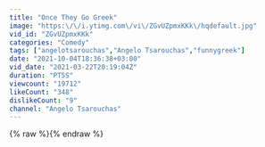 ```yaml
---
title: "Once They Go Greek"
image: "https:\/\/i.ytimg.com\/vi\/ZGvUZpmxKKk\/hqdefault.jpg"
vid_id: "ZGvUZpmxKKk"
categories: "Comedy"
tags: ["angelotsarouchas","Angelo Tsarouchas","funnygreek"]
date: "2021-10-04T18:36:38+03:00"
vid_date: "2021-03-22T20:19:04Z"
duration: "PT5S"
viewcount: "19712"
likeCount: "348"
dislikeCount: "9"
channel: "Angelo Tsarouchas"
---
```

{% raw %}{% endraw %}

